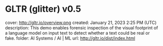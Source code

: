 # GLTR (glitter) v0.5

cover: http://gltr.io/overview.png
created: January 21, 2023 2:25 PM (UTC)
description: This demo enables forensic inspection of the visual footprint            of a language model on input text to detect whether a text could be real or fake.
folder: AI Systems / AI | ML
url: http://gltr.io/dist/index.html